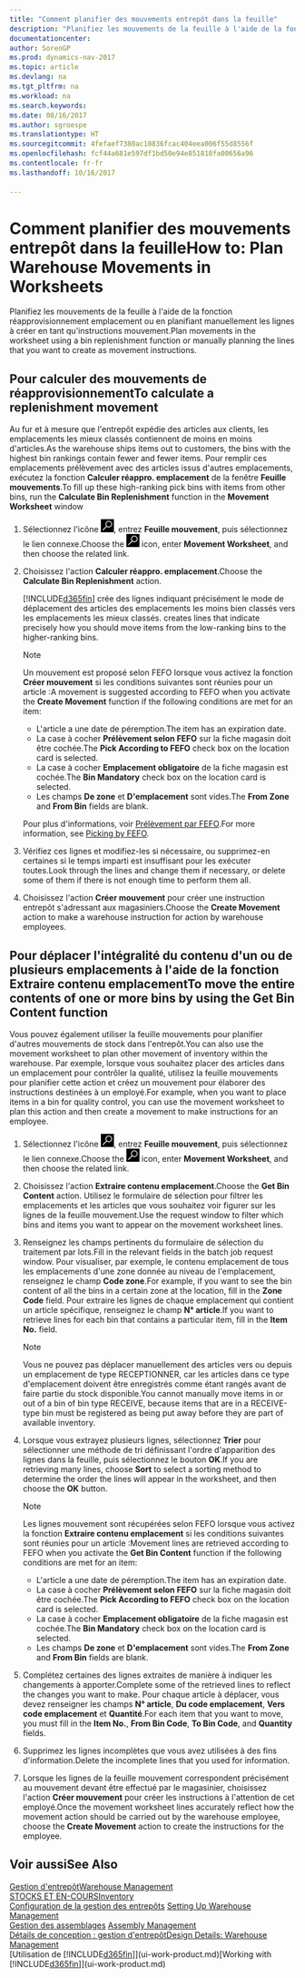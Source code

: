 ```yaml
---
title: "Comment planifier des mouvements entrepôt dans la feuille"
description: "Planifiez les mouvements de la feuille à l'aide de la fonction réapprovisionnement emplacement ou en planifiant manuellement les lignes à créer en tant qu'instructions mouvement."
documentationcenter: 
author: SorenGP
ms.prod: dynamics-nav-2017
ms.topic: article
ms.devlang: na
ms.tgt_pltfrm: na
ms.workload: na
ms.search.keywords: 
ms.date: 08/16/2017
ms.author: sgroespe
ms.translationtype: HT
ms.sourcegitcommit: 4fefaef7380ac10836fcac404eea006f55d8556f
ms.openlocfilehash: fcf44a681e597df1bd50e94e851810fa00656a96
ms.contentlocale: fr-fr
ms.lasthandoff: 10/16/2017

---
```

# <a name="how-to-plan-warehouse-movements-in-worksheets"></a><span data-ttu-id="7dd72-103">Comment planifier des mouvements entrepôt dans la feuille</span><span class="sxs-lookup"><span data-stu-id="7dd72-103">How to: Plan Warehouse Movements in Worksheets</span></span>
<span data-ttu-id="7dd72-104">Planifiez les mouvements de la feuille à l'aide de la fonction réapprovisionnement emplacement ou en planifiant manuellement les lignes à créer en tant qu'instructions mouvement.</span><span class="sxs-lookup"><span data-stu-id="7dd72-104">Plan movements in the worksheet using a bin replenishment function or manually planning the lines that you want to create as movement instructions.</span></span>  

## <a name="to-calculate-a-replenishment-movement"></a><span data-ttu-id="7dd72-105">Pour calculer des mouvements de réapprovisionnement</span><span class="sxs-lookup"><span data-stu-id="7dd72-105">To calculate a replenishment movement</span></span>  
<span data-ttu-id="7dd72-106">Au fur et à mesure que l'entrepôt expédie des articles aux clients, les emplacements les mieux classés contiennent de moins en moins d'articles.</span><span class="sxs-lookup"><span data-stu-id="7dd72-106">As the warehouse ships items out to customers, the bins with the highest bin rankings contain fewer and fewer items.</span></span> <span data-ttu-id="7dd72-107">Pour remplir ces emplacements prélèvement avec des articles issus d'autres emplacements, exécutez la fonction **Calculer réappro. emplacement** de la fenêtre **Feuille mouvements**.</span><span class="sxs-lookup"><span data-stu-id="7dd72-107">To fill up these high-ranking pick bins with items from other bins, run the **Calculate Bin Replenishment** function in the **Movement Worksheet** window</span></span>

1.  <span data-ttu-id="7dd72-108">Sélectionnez l'icône ![Page ou état pour la recherche](media/ui-search/search_small.png "Page ou état pour la recherche"), entrez **Feuille mouvement**, puis sélectionnez le lien connexe.</span><span class="sxs-lookup"><span data-stu-id="7dd72-108">Choose the ![Search for Page or Report](media/ui-search/search_small.png "Search for Page or Report icon") icon, enter **Movement Worksheet**, and then choose the related link.</span></span>  
2.  <span data-ttu-id="7dd72-109">Choisissez l'action **Calculer réappro. emplacement**.</span><span class="sxs-lookup"><span data-stu-id="7dd72-109">Choose the **Calculate Bin Replenishment** action.</span></span>  

    [!INCLUDE[d365fin](includes/d365fin_md.md)]<span data-ttu-id="7dd72-110"> crée des lignes indiquant précisément le mode de déplacement des articles des emplacements les moins bien classés vers les emplacements les mieux classés.</span><span class="sxs-lookup"><span data-stu-id="7dd72-110"> creates lines that indicate precisely how you should move items from the low-ranking bins to the higher-ranking bins.</span></span>  

    > [!NOTE]  
    >  <span data-ttu-id="7dd72-111">Un mouvement est proposé selon FEFO lorsque vous activez la fonction **Créer mouvement** si les conditions suivantes sont réunies pour un article :</span><span class="sxs-lookup"><span data-stu-id="7dd72-111">A movement is suggested according to FEFO when you activate the **Create Movement** function if the following conditions are met for an item:</span></span>  
    >   
    >  -   <span data-ttu-id="7dd72-112">L'article a une date de péremption.</span><span class="sxs-lookup"><span data-stu-id="7dd72-112">The item has an expiration date.</span></span>  
    > -   <span data-ttu-id="7dd72-113">La case à cocher **Prélèvement selon FEFO** sur la fiche magasin doit être cochée.</span><span class="sxs-lookup"><span data-stu-id="7dd72-113">The **Pick According to FEFO** check box on the location card is selected.</span></span>  
    > -   <span data-ttu-id="7dd72-114">La case à cocher **Emplacement obligatoire** de la fiche magasin est cochée.</span><span class="sxs-lookup"><span data-stu-id="7dd72-114">The **Bin Mandatory** check box on the location card is selected.</span></span>  
    > -   <span data-ttu-id="7dd72-115">Les champs **De zone** et **D'emplacement** sont vides.</span><span class="sxs-lookup"><span data-stu-id="7dd72-115">The **From Zone** and **From Bin** fields are blank.</span></span>  

    <span data-ttu-id="7dd72-116">Pour plus d'informations, voir [Prélèvement par FEFO](warehouse-picking-by-fefo.md).</span><span class="sxs-lookup"><span data-stu-id="7dd72-116">For more information, see [Picking by FEFO](warehouse-picking-by-fefo.md).</span></span>  

3.  <span data-ttu-id="7dd72-117">Vérifiez ces lignes et modifiez-les si nécessaire, ou supprimez-en certaines si le temps imparti est insuffisant pour les exécuter toutes.</span><span class="sxs-lookup"><span data-stu-id="7dd72-117">Look through the lines and change them if necessary, or delete some of them if there is not enough time to perform them all.</span></span>  
4.  <span data-ttu-id="7dd72-118">Choisissez l'action **Créer mouvement** pour créer une instruction entrepôt s'adressant aux magasiniers.</span><span class="sxs-lookup"><span data-stu-id="7dd72-118">Choose the **Create Movement** action to make a warehouse instruction for action by warehouse employees.</span></span>  

## <a name="to-move-the-entire-contents-of-one-or-more-bins-by-using-the-get-bin-content-function"></a><span data-ttu-id="7dd72-119">Pour déplacer l'intégralité du contenu d'un ou de plusieurs emplacements à l'aide de la fonction Extraire contenu emplacement</span><span class="sxs-lookup"><span data-stu-id="7dd72-119">To move the entire contents of one or more bins by using the Get Bin Content function</span></span>  
<span data-ttu-id="7dd72-120">Vous pouvez également utiliser la feuille mouvements pour planifier d'autres mouvements de stock dans l'entrepôt.</span><span class="sxs-lookup"><span data-stu-id="7dd72-120">You can also use the movement worksheet to plan other movement of inventory within the warehouse.</span></span> <span data-ttu-id="7dd72-121">Par exemple, lorsque vous souhaitez placer des articles dans un emplacement pour contrôler la qualité, utilisez la feuille mouvements pour planifier cette action et créez un mouvement pour élaborer des instructions destinées à un employé.</span><span class="sxs-lookup"><span data-stu-id="7dd72-121">For example, when you want to place items in a bin for quality control, you can use the movement worksheet to plan this action and then create a movement to make instructions for an employee.</span></span>  

1.  <span data-ttu-id="7dd72-122">Sélectionnez l'icône ![Page ou état pour la recherche](media/ui-search/search_small.png "Page ou état pour la recherche"), entrez **Feuille mouvement**, puis sélectionnez le lien connexe.</span><span class="sxs-lookup"><span data-stu-id="7dd72-122">Choose the ![Search for Page or Report](media/ui-search/search_small.png "Search for Page or Report icon") icon, enter **Movement Worksheet**, and then choose the related link.</span></span>  
2.  <span data-ttu-id="7dd72-123">Choisissez l'action **Extraire contenu emplacement**.</span><span class="sxs-lookup"><span data-stu-id="7dd72-123">Choose the **Get Bin Content** action.</span></span> <span data-ttu-id="7dd72-124">Utilisez le formulaire de sélection pour filtrer les emplacements et les articles que vous souhaitez voir figurer sur les lignes de la feuille mouvement.</span><span class="sxs-lookup"><span data-stu-id="7dd72-124">Use the request window to filter which bins and items you want to appear on the movement worksheet lines.</span></span>  
3.  <span data-ttu-id="7dd72-125">Renseignez les champs pertinents du formulaire de sélection du traitement par lots.</span><span class="sxs-lookup"><span data-stu-id="7dd72-125">Fill in the relevant fields in the batch job request window.</span></span> <span data-ttu-id="7dd72-126">Pour visualiser, par exemple, le contenu emplacement de tous les emplacements d'une zone donnée au niveau de l'emplacement, renseignez le champ **Code zone**.</span><span class="sxs-lookup"><span data-stu-id="7dd72-126">For example, if you want to see the bin content of all the bins in a certain zone at the location, fill in the **Zone Code** field.</span></span> <span data-ttu-id="7dd72-127">Pour extraire les lignes de chaque emplacement qui contient un article spécifique, renseignez le champ **N° article**.</span><span class="sxs-lookup"><span data-stu-id="7dd72-127">If you want to retrieve lines for each bin that contains a particular item, fill in the **Item No.** field.</span></span>  

    > [!NOTE]  
    >  <span data-ttu-id="7dd72-128">Vous ne pouvez pas déplacer manuellement des articles vers ou depuis un emplacement de type RECEPTIONNER, car les articles dans ce type d'emplacement doivent être enregistrés comme étant rangés avant de faire partie du stock disponible.</span><span class="sxs-lookup"><span data-stu-id="7dd72-128">You cannot manually move items in or out of a bin of bin type RECEIVE, because items that are in a RECEIVE-type bin must be registered as being put away before they are part of available inventory.</span></span>  

4.  <span data-ttu-id="7dd72-129">Lorsque vous extrayez plusieurs lignes, sélectionnez **Trier** pour sélectionner une méthode de tri définissant l'ordre d'apparition des lignes dans la feuille, puis sélectionnez le bouton **OK**.</span><span class="sxs-lookup"><span data-stu-id="7dd72-129">If you are retrieving many lines, choose **Sort** to select a sorting method to determine the order the lines will appear in the worksheet, and then choose the **OK** button.</span></span>  

    > [!NOTE]  
    >  <span data-ttu-id="7dd72-130">Les lignes mouvement sont récupérées selon FEFO lorsque vous activez la fonction **Extraire contenu emplacement** si les conditions suivantes sont réunies pour un article :</span><span class="sxs-lookup"><span data-stu-id="7dd72-130">Movement lines are retrieved according to FEFO when you activate the **Get Bin Content** function if the following conditions are met for an item:</span></span>  
    >   
    >  -   <span data-ttu-id="7dd72-131">L'article a une date de péremption.</span><span class="sxs-lookup"><span data-stu-id="7dd72-131">The item has an expiration date.</span></span>  
    > -   <span data-ttu-id="7dd72-132">La case à cocher **Prélèvement selon FEFO** sur la fiche magasin doit être cochée.</span><span class="sxs-lookup"><span data-stu-id="7dd72-132">The **Pick According to FEFO** check box on the location card is selected.</span></span>  
    > -   <span data-ttu-id="7dd72-133">La case à cocher **Emplacement obligatoire** de la fiche magasin est cochée.</span><span class="sxs-lookup"><span data-stu-id="7dd72-133">The **Bin Mandatory** check box on the location card is selected.</span></span>  
    > -   <span data-ttu-id="7dd72-134">Les champs **De zone** et **D'emplacement** sont vides.</span><span class="sxs-lookup"><span data-stu-id="7dd72-134">The **From Zone** and **From Bin** fields are blank.</span></span>  

5.  <span data-ttu-id="7dd72-135">Complétez certaines des lignes extraites de manière à indiquer les changements à apporter.</span><span class="sxs-lookup"><span data-stu-id="7dd72-135">Complete some of the retrieved lines to reflect the changes you want to make.</span></span> <span data-ttu-id="7dd72-136">Pour chaque article à déplacer, vous devez renseigner les champs **N° article**, **Du code emplacement**, **Vers code emplacement** et **Quantité**.</span><span class="sxs-lookup"><span data-stu-id="7dd72-136">For each item that you want to move, you must fill in the **Item No.**, **From Bin Code**, **To Bin Code**, and **Quantity** fields.</span></span>  
6.  <span data-ttu-id="7dd72-137">Supprimez les lignes incomplètes que vous avez utilisées à des fins d'information.</span><span class="sxs-lookup"><span data-stu-id="7dd72-137">Delete the incomplete lines that you used for information.</span></span>  
7.  <span data-ttu-id="7dd72-138">Lorsque les lignes de la feuille mouvement correspondent précisément au mouvement devant être effectué par le magasinier, choisissez l'action **Créer mouvement** pour créer les instructions à l'attention de cet employé.</span><span class="sxs-lookup"><span data-stu-id="7dd72-138">Once the movement worksheet lines accurately reflect how the movement action should be carried out by the warehouse employee, choose the **Create Movement** action to create the instructions for the employee.</span></span>  

## <a name="see-also"></a><span data-ttu-id="7dd72-139">Voir aussi</span><span class="sxs-lookup"><span data-stu-id="7dd72-139">See Also</span></span>  
[<span data-ttu-id="7dd72-140">Gestion d'entrepôt</span><span class="sxs-lookup"><span data-stu-id="7dd72-140">Warehouse Management</span></span>](warehouse-manage-warehouse.md)  
[<span data-ttu-id="7dd72-141">STOCKS ET EN-COURS</span><span class="sxs-lookup"><span data-stu-id="7dd72-141">Inventory</span></span>](inventory-manage-inventory.md)  
<span data-ttu-id="7dd72-142">[Configuration de la gestion des entrepôts](warehouse-setup-warehouse.md)   </span><span class="sxs-lookup"><span data-stu-id="7dd72-142">[Setting Up Warehouse Management](warehouse-setup-warehouse.md)   </span></span>  
<span data-ttu-id="7dd72-143">[Gestion des assemblages](assembly-assemble-items.md)  </span><span class="sxs-lookup"><span data-stu-id="7dd72-143">[Assembly Management](assembly-assemble-items.md)  </span></span>  
[<span data-ttu-id="7dd72-144">Détails de conception : gestion d'entrepôt</span><span class="sxs-lookup"><span data-stu-id="7dd72-144">Design Details: Warehouse Management</span></span>](design-details-warehouse-management.md)  
<span data-ttu-id="7dd72-145">[Utilisation de [!INCLUDE[d365fin](includes/d365fin_md.md)]](ui-work-product.md)</span><span class="sxs-lookup"><span data-stu-id="7dd72-145">[Working with [!INCLUDE[d365fin](includes/d365fin_md.md)]](ui-work-product.md)</span></span>

